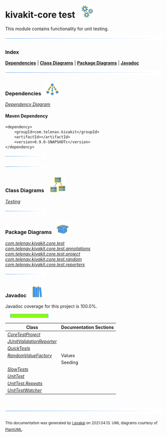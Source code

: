 # kivakit-core test &nbsp;&nbsp;![](documentation/images/gears-40.png)

This module contains functionality for unit testing.

![](documentation/images/horizontal-line.png)

### Index



[**Dependencies**](#dependencies) | [**Class Diagrams**](#class-diagrams) | [**Package Diagrams**](#package-diagrams) | [**Javadoc**](#javadoc)

![](documentation/images/horizontal-line.png)

### Dependencies <a name="dependencies"></a> &nbsp;&nbsp; ![](documentation/images/dependencies-40.png)

[*Dependency Diagram*](documentation/diagrams/dependencies.svg)

#### Maven Dependency

    <dependency>
        <groupId>com.telenav.kivakit</groupId>
        <artifactId></artifactId>
        <version>0.9.0-SNAPSHOTc</version>
    </dependency>

![](documentation/images/short-horizontal-line.png)

[//]: # (start-user-text)



[//]: # (end-user-text)

![](documentation/images/short-horizontal-line.png)

### Class Diagrams <a name="class-diagrams"></a> &nbsp; &nbsp; ![](documentation/images/diagram-48.png)

[*Testing*](documentation/diagrams/diagram-test.svg)  

![](documentation/images/short-horizontal-line.png)

### Package Diagrams <a name="package-diagrams"></a> &nbsp;&nbsp; ![](documentation/images/box-40.png)

[*com.telenav.kivakit.core.test*](documentation/diagrams/com.telenav.kivakit.core.test.svg)  
[*com.telenav.kivakit.core.test.annotations*](documentation/diagrams/com.telenav.kivakit.core.test.annotations.svg)  
[*com.telenav.kivakit.core.test.project*](documentation/diagrams/com.telenav.kivakit.core.test.project.svg)  
[*com.telenav.kivakit.core.test.random*](documentation/diagrams/com.telenav.kivakit.core.test.random.svg)  
[*com.telenav.kivakit.core.test.reporters*](documentation/diagrams/com.telenav.kivakit.core.test.reporters.svg)  

![](documentation/images/short-horizontal-line.png)

### Javadoc <a name="javadoc"></a> &nbsp;&nbsp; ![](documentation/images/books-40.png)

Javadoc coverage for this project is 100.0%.  
  
&nbsp; &nbsp;  ![](documentation/images/meter-100-12.png)



| Class | Documentation Sections |
|---|---|
| [*CoreTestProject*](https://telenav.github.io/kivakit-data/javadoc/kivakit.core.test/com/telenav/kivakit/core/test/project/CoreTestProject.html) |  |  
| [*JUnitValidationReporter*](https://telenav.github.io/kivakit-data/javadoc/kivakit.core.test/com/telenav/kivakit/core/test/reporters/JUnitValidationReporter.html) |  |  
| [*QuickTests*](https://telenav.github.io/kivakit-data/javadoc/kivakit.core.test/com/telenav/kivakit/core/test/annotations/QuickTests.html) |  |  
| [*RandomValueFactory*](https://telenav.github.io/kivakit-data/javadoc/kivakit.core.test/com/telenav/kivakit/core/test/random/RandomValueFactory.html) | Values |  
| | Seeding |  
| [*SlowTests*](https://telenav.github.io/kivakit-data/javadoc/kivakit.core.test/com/telenav/kivakit/core/test/annotations/SlowTests.html) |  |  
| [*UnitTest*](https://telenav.github.io/kivakit-data/javadoc/kivakit.core.test/com/telenav/kivakit/core/test/UnitTest.html) |  |  
| [*UnitTest.Repeats*](https://telenav.github.io/kivakit-data/javadoc/kivakit.core.test/com/telenav/kivakit/core/test/UnitTest.Repeats.html) |  |  
| [*UnitTestWatcher*](https://telenav.github.io/kivakit-data/javadoc/kivakit.core.test/com/telenav/kivakit/core/test/UnitTestWatcher.html) |  |  

[//]: # (start-user-text)



[//]: # (end-user-text)

<br/>

![](documentation/images/horizontal-line.png)

  
<sub>This documentation was generated by [Lexakai](https://github.com/Telenav/lexakai) on 2021.04.13. UML diagrams courtesy
of [PlantUML](http://plantuml.com).</sub>

